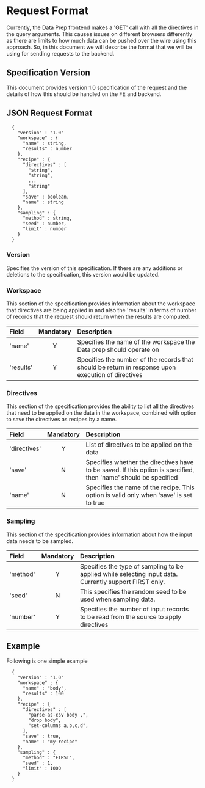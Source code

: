 # Request Format

Currently, the Data Prep frontend makes a 'GET' call with all the directives in the query arguments.
This causes issues on different browsers differently as there are limits to how much data can be pushed
over the wire using this approach. So, in this document we will describe the format that we will be using
for sending requests to the backend.

## Specification Version

This document provides version 1.0 specification of the request and the details of how this should
be handled on the FE and backend.

## JSON Request Format
```
  {
    "version" : "1.0"
    "workspace" : {
      "name" : string,
      "results" : number
    },
    "recipe" : {
      "directives" : [
        "string",
        "string",
        ...
        "string"
      ],
      "save" : boolean,
      "name" : string
    },
    "sampling" : {
      "method" : string,
      "seed" : number,
      "limit" : number
    }
  }
```

### Version
Specifies the version of this specification. If there are any additions or deletions to the specification,
this version would be updated.

### Workspace
This section of the specification provides information about the workspace that directives are being
applied in and also the 'results' in terms of number of records that the request should return when the
results are computed.

| Field | Mandatory | Description |
| :---- | :------: | :----- |
| 'name' | Y | Specifies the name of the workspace the Data prep should operate on |
| 'results' | Y | Specifies the number of the records that should be return in response upon execution of directives |

### Directives
This section of the specification provides the ability to list all the directives that need to be
 applied on the data in the workspace, combined with option to save the directives as recipes by a name.

| Field | Mandatory | Description |
| :---- | :------: | :----- |
| 'directives' | Y | List of directives to be applied on the data |
| 'save' | N | Specifies whether the directives have to be saved. If this option is specified, then 'name' should be specified |
| 'name' | N | Specifies the name of the recipe. This option is valid only when 'save' is set to true |

### Sampling
This section of the specification provides information about how the input data needs to be sampled.

| Field | Mandatory | Description |
| :---- | :------: | :----- |
| 'method' | Y | Specifies the type of sampling to be applied while selecting input data. Currently support FIRST only. |
| 'seed'   | N | This specifies the random seed to be used when sampling data. |
| 'number' | Y | Specifies the number of input records to be read from the source to apply directives |

## Example

Following is one simple example

```
  {
    "version" : "1.0"
    "workspace" : {
      "name" : "body",
      "results" : 100
    },
    "recipe" : {
      "directives" : [
        "parse-as-csv body ,",
        "drop body",
        "set-columns a,b,c,d",
      ],
      "save" : true,
      "name" : "my-recipe"
    },
    "sampling" : {
      "method" : "FIRST",
      "seed" : 1,
      "limit" : 1000
    }
  }
```
